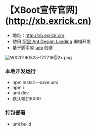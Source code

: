 # 【XBoot宣传官网](http://xb.exrick.cn)
- 地址：http://xb.exrick.cn/
- 使用 [阿里 Ant Design Landing](https://landing.ant.design/index-cn) 编辑开发
- 基于脚手架 [umi](https://landing.ant.design/docs/use/umi) 创建

![WX20190325-172718@2x.png](https://i.loli.net/2019/03/25/5c989f0514a40.png)

### 本地开发运行
- npm install --save umi
- npm i
- umi dev
- 默认端口8000
### 打包部署
- umi build
